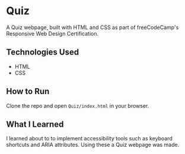 # Quiz
A Quiz webpage, built with HTML and CSS as part of freeCodeCamp's Responsive Web Design Certification.

## Technologies Used
- HTML
- CSS

## How to Run
Clone the repo and open `Quiz/index.html` in your browser.

## What I Learned
I learned about to to implement accessibility tools such as keyboard shortcuts and ARIA attributes. Using these a Quiz webpage was made.

